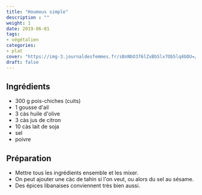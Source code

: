 ```yaml
---
title: "Houmous simple"
description : ""
weight: 1
date: 2019-06-01
tags:
- végétalien
categories:
- plat
cover: "https://img-3.journaldesfemmes.fr/sBnNbO376lZvBbSlx7Ob5lq4bDU=/748x499/smart/image-icu/10018957_2128600701.jpg"
draft: false
---
```


## Ingrédients

* 300 g pois-chiches (cuits)
* 1 gousse d'ail
* 3 càs huile d'olive
* 3 càs jus de citron
* 10 càs lait de soja
* sel
* poivre

## Préparation

* Mettre tous les ingrédients ensemble et les mixer.
* On peut ajouter une càc de tahin si l'on veut, ou alors du sel au sésame.
* Des épices libanaises conviennent très bien aussi.
